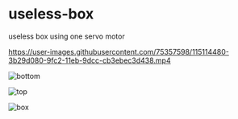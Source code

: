 
# useless-box
useless box using one servo motor

https://user-images.githubusercontent.com/75357598/115114480-3b29d080-9fc2-11eb-9dcc-cb3ebec3d438.mp4

![bottom](https://user-images.githubusercontent.com/75357598/115114653-0702df80-9fc3-11eb-82ab-9247e6bc6447.png)

![top](https://user-images.githubusercontent.com/75357598/115114708-43364000-9fc3-11eb-8e6d-0cbcf9d688f6.png)

![box](https://user-images.githubusercontent.com/75357598/115114663-108c4780-9fc3-11eb-8d2a-8724eee7962e.png)
